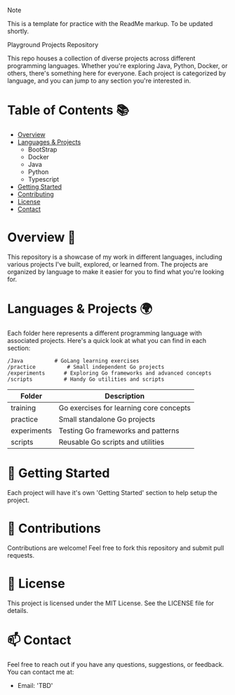 > [!NOTE]
> This is a template for practice with the ReadMe markup. To be updated shortly. 

Playground Projects Repository

This repo houses a collection of diverse projects across different programming languages. Whether you're exploring Java, Python, Docker, or others, there's something here for everyone. Each project is categorized by language, and you can jump to any section you're interested in.

# Table of Contents 📚
- [Overview](#overview)
- [Languages & Projects](#languages--projects-)
  - BootStrap
  - Docker
  - Java
  - Python
  - Typescript
- [Getting Started](getting-started)
- [Contributing](contributing)
- [License](license)
- [Contact](contact)

# Overview 📝
This repository is a showcase of my work in different languages, including various projects I've built, explored, or learned from. The projects are organized by language to make it easier for you to find what you're looking for.

# Languages & Projects 🌍
Each folder here represents a different programming language with associated projects. Here's a quick look at what you can find in each section:

```
/Java          # GoLang learning exercises
/practice          # Small independent Go projects
/experiments      # Exploring Go frameworks and advanced concepts
/scripts          # Handy Go utilities and scripts
```

| Folder | Description |
| --- | --- |
| training | Go exercises for learning core concepts |
| practice | Small standalone Go projects |
| experiments | Testing Go frameworks and patterns |
| scripts | Reusable Go scripts and utilities |

# 🚀 Getting Started
Each project will have it's own 'Getting Started' section to help setup the project.

# 🤝 Contributions
Contributions are welcome! Feel free to fork this repository and submit pull requests.

# 📜 License
This project is licensed under the MIT License. See the LICENSE file for details.

# 📫 Contact
Feel free to reach out if you have any questions, suggestions, or feedback. You can contact me at:
- Email: 'TBD'
